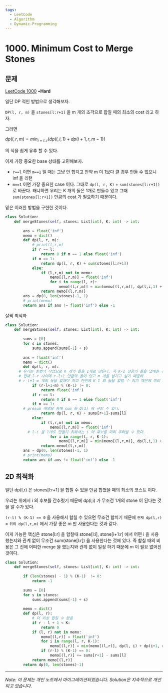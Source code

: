 ```yaml
---
tags:
  - LeetCode
  - Algorithm
  - Dynamic-Programming
---
```


# 1000. Minimum Cost to Merge Stones

## 문제

[LeetCode 1000](https://leetcode.com/problems/minimum-cost-to-merge-stones/) •**Hard**

일단 DP 적인 방법으로 생각해보자.

`DP(l, r, m)` 을 `stones[l:r+1]` 을 m 개의 조각으로 합칠 때의 최소의 cost 라고 하자.

그러면

$dp(l,r,m) = min_{i=l..r}(dp(l,i,1)+dp(i+1,r,m-1))$

의 식을 쉽게 유추 할 수 있다.

이제 가장 중요한 base 상태를 고민해보자.

- `r==l` 이면 `m==1` 일 때는 그냥 안 합치고 만약 m 이 1보다 클 경우 만들 수 없으니 inf 을 리턴
- `m==1` 이면 가장 중요한 case 이다. 그대로 `dp(l, r, K)` + `sum(stones[l:r+1])` 로 바꾼다. 왜냐하면 우리는 K 개의 돌은 1개로 만들수 있고 그때 `sum(stones[l:r+1])` 만큼의 cost 가 필요하기 때문이다.

밑은 이러한 방법을 구현한 것이다.

```python
class Solution:
    def mergeStones(self, stones: List[int], K: int) -> int:
        
        ans = float('inf')
        memo = dict()
        def dp(l, r, m):
            # print(l,r,m)
            if r == l:
                return 0 if m == 1 else float('inf')
            if m == 1:
                return dp(l, r, K) + sum(stones[l:r+1])
            else:
                if (l,r,m) not in memo:
                    memo[(l,r,m)] = float('inf')
                    for i in range(l, r):
                        memo[(l,r,m)] = min(memo[(l,r,m)], dp(l,i,1) + dp(i+1, r, m-1))
                return memo[(l,r,m)]
        ans = dp(0, len(stones)-1, 1)
        # print(memo)
        return ans if ans != float('inf') else -1
```

살짝 최적화

```python
class Solution:
    def mergeStones(self, stones: List[int], K: int) -> int:
        
        sums = [0]
        for s in stones:
            sums.append(sums[-1] + s)
        
        ans = float('inf')
        memo = dict()
        def dp(l, r, m):
      # 우리는 한번의 작업으로 K 개의 돌을 1개로 만든다. 즉 K-1 만큼의 돌을 없애는 것이다.
      # 현재 l~r 사이에 r-l+1 만큼의 돌이 있고 m 개를 남기고 싶기 때문에
      # r-l+1-m 개의 돌을 없애야 하고 한번에 K-1 의 돌을 없앨 수 있기 때문에 미리 inf 을 리턴 할 수 있다.
            if (r-l+1-m) % (K-1) != 0:
                return float('inf')
            if r == l:
                return 0 if m == 1 else float('inf')
            if m == 1:
        # presum 배열을 통해 sum 을 O(1) 에 구할 수 있다.
                return dp(l, r, K) + sums[r+1]-sums[l]
            else:
                if (l,r,m) not in memo:
                    memo[(l,r,m)] = float('inf')
          # l~i 을 1개로 만들기 위해서는 i 의 후보를 미리 추려낼 수 있다.
                    for i in range(l, r, K-1):
                        memo[(l,r,m)] = min(memo[(l,r,m)], dp(l,i,1) + dp(i+1, r, m-1))
                return memo[(l,r,m)]
        ans = dp(0, len(stones)-1, 1)
        # print(memo)
        return ans if ans != float('inf') else -1
```

## 2D 최적화

일단 dp(l,r) 은 stones[l:r+1] 을 합칠 수 있을 만큼 합쳤을 때의 최소의 코스트 이다.

우리는 위에서 i 의 후보를 간추렸기 때문에 dp(l,i) 가 무조건 1개의 stone 이 된다는 것을 알 수가 있다.

`(r-l) % (K-1) == 0` 을 사용해서 합칠 수 있으면 무조건 합치기 때문에 `현재 dp(l,r)` = `위의 dp(l,r,m)` 에서 가장 좋은 m 만 사용한다는 것과 같다.

이게 가능한 핵심은 stone[l:r] 을 합칠때 stone[l:i], stone[i+1:r] 에서 어떤 i 을 사용했는지와 관계 없이 무조건 sum(stone[l:r]) 을 사용한다는 것에 있다. 즉 합칠 때의 비용은 그 전에 어떠한 merge 을 했는지와 관계 없이 일정 하기 때문에 m 이 필요 없어진 것이다.

```python
class Solution:
    def mergeStones(self, stones: List[int], K: int) -> int:
        
        if (len(stones) - 1) % (K-1)  != 0:
            return -1
        
        sums = [0]
        for s in stones:
            sums.append(sums[-1] + s)
            
        memo = dict()
        def dp(l, r):
            # 더 이상 합칠 수 없음
            if r - l + 1 < K:
                return 0
            if (l, r) not in memo:
                memo[(l,r)] = float('inf')
                for i in range(l, r, K-1):
                    memo[(l,r)] = min(memo[(l,r)], dp(l, i) + dp(i+1, r))
                if (r-l) % (K-1) == 0:
                    memo[(l,r)] += sums[r+1] - sums[l]
            return memo[(l,r)]
        return dp(0, len(stones)-1)
```

---

*Note: 이 문제는 개인 노트에서 마이그레이션되었습니다. Solution은 지속적으로 개선되고 있습니다.*
